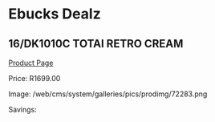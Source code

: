 
# Ebucks Dealz
## 16/DK1010C TOTAI RETRO CREAM
[Product Page](https://www.ebucks.com/web/shop/productSelected.do?prodId=1191170359&catId=704982758)

Price: R1699.00

Image: /web/cms/system/galleries/pics/prodimg/72283.png

Savings: 


	
